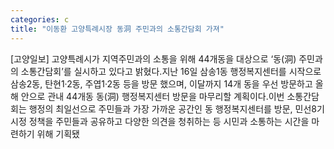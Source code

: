 ```yaml
---
categories: c
title: "이동환 고양특례시장 동洞 주민과의 소통간담회 가져"
---
```

[고양일보] 고양특례시가 지역주민과의 소통을 위해 44개동을 대상으로 ‘동(洞) 주민과의 소통간담회’를 실시하고 있다고 밝혔다.지난 16일 삼송1동 행정복지센터를 시작으로 삼송2동, 탄현1·2동, 주엽1·2동 등을 방문 했으며, 이달까지 14개 동을 우선 방문하고 올해 안으로 관내 44개동 동(洞) 행정복지센터 방문을 마무리할 계획이다.이번 소통간담회는 행정의 최일선으로 주민들과 가장 가까운 공간인 동 행정복지센터를 방문, 민선8기 시정 정책을 주민들과 공유하고 다양한 의견을 청취하는 등 시민과 소통하는 시간을 마련하기 위해 기획됐